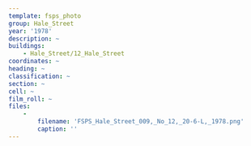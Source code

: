 ```yaml
---
template: fsps_photo
group: Hale_Street
year: '1978'
description: ~
buildings:
    - Hale_Street/12_Hale_Street
coordinates: ~
heading: ~
classification: ~
section: ~
cell: ~
film_roll: ~
files:
    -
        filename: 'FSPS_Hale_Street_009,_No_12,_20-6-L,_1978.png'
        caption: ''
---
```

